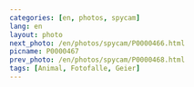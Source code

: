 ```yaml
---
categories: [en, photos, spycam]
lang: en
layout: photo
next_photo: /en/photos/spycam/P0000466.html
picname: P0000467
prev_photo: /en/photos/spycam/P0000468.html
tags: [Animal, Fotofalle, Geier]
---
```

